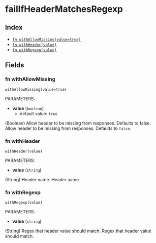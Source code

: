 # failIfHeaderMatchesRegexp



## Index

* [`fn withAllowMissing(value=true)`](#fn-withallowmissing)
* [`fn withHeader(value)`](#fn-withheader)
* [`fn withRegexp(value)`](#fn-withregexp)

## Fields

### fn withAllowMissing

```jsonnet
withAllowMissing(value=true)
```

PARAMETERS:

* **value** (`boolean`)
   - default value: `true`

(Boolean) Allow header to be missing from responses. Defaults to false.
Allow header to be missing from responses. Defaults to `false`.
### fn withHeader

```jsonnet
withHeader(value)
```

PARAMETERS:

* **value** (`string`)

(String) Header name.
Header name.
### fn withRegexp

```jsonnet
withRegexp(value)
```

PARAMETERS:

* **value** (`string`)

(String) Regex that header value should match.
Regex that header value should match.